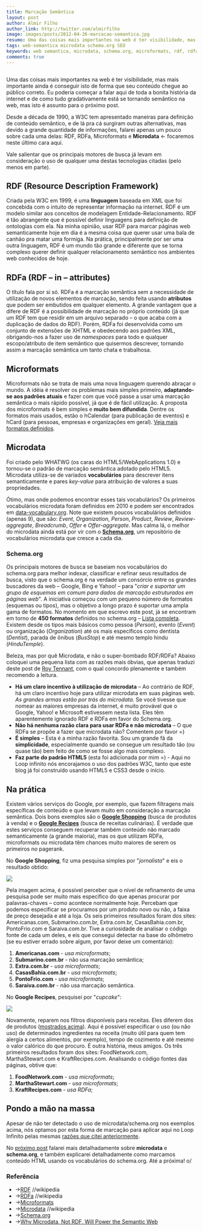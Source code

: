 ```yaml
---
title: Marcação Semântica
layout: post
author: Almir Filho
author_link: http://twitter.com/almirfilho
image: images/posts/2012-04-26-marcacao-semantica.jpg
resumo: Uma das coisas mais importantes na web é ter visibilidade, mas mais importante ainda é conseguir isto de forma que seu conteúdo chegue ao público correto. Neste post, apresentamos as principais formas de marcação semântica de dados usadas na web de hoje e fazemos alguns comparativos.
tags: web-semantica microdata schema.org SEO
keywords: web semantica, microdata, schema.org, microformats, rdf, rdfa, marcacao, marcacao semantica, html, html5, webdev, desenvolvimento web, seo
comments: true
---
```


<p><img src="http://loopinfinito.com.br/{{ page.image }}" alt=""></p>

Uma das coisas mais importantes na web é ter visibilidade, mas mais importante ainda é conseguir isto de forma que seu conteúdo chegue ao público correto.
Eu poderia começar a falar aqui de toda a bonita história da internet e de como tudo gradativamente está se tornando semântico na web, mas isto é assunto para o próximo post.

Desde a década de 1990, a W3C tem apresentado maneiras para definição de conteúdo semântico, e de lá pra cá surgiram outras alternativas, mas devido a grande quantidade de informações, falarei apenas um pouco sobre cada uma delas: RDF, RDFa, Microformats e **Microdata** ← focaremos neste último cara aqui.

Vale salientar que os principais motores de busca já levam em consideração o uso de qualquer uma destas tecnologias citadas (pelo menos em parte).

## RDF (Resource Description Framework)
Criada pela W3C em 1999, é uma **linguagem** baseada em XML que foi concebida com o intuito de representar informação na internet. RDF é um modelo similar aos conceitos de modelagem Entidade-Relacionamento. RDF é tão abrangente que é possível definir linguagens para definição de ontologias com ela.
Na minha opinião, usar RDF para marcar páginas web semanticamente hoje em dia é a mesma coisa que querer usar uma bala de canhão pra matar uma formiga. Na prática, principalmente por ser uma outra linguagem, RDF é um mundo tão grande e diferente que se torna complexo querer definir qualquer relacionamento semântico nos ambientes web conhecidos de hoje.

## RDFa (RDF – in – attributes)
O título fala por si só. RDFa é a marcação semântica sem a necessidade de utilização de novos elementos de marcação, sendo feita usando **atributos** que podem ser embutidos em qualquer elemento. A grande vantagem que a difere de RDF é a possibilidade de marcação no próprio conteúdo (já que um RDF tem que residir em um arquivo separado – o que acaba com a duplicação de dados do RDF).
Porém, RDFa foi desenvolvida como um conjunto de extensões de XHTML e obedecendo aos padrões XML, obrigando-nos a fazer uso de *namespaces* para todo e qualquer escopo/atributo de item semântico que quisermos descrever, tornando assim a marcação semântica um tanto chata e trabalhosa.

## Microformats
Microformats não se trata de mais uma nova linguagem querendo abraçar o mundo. A idéia é resolver os problemas mais simples primeiro, **adaptando-se aos padrões atuais** e fazer com que você passe a usar uma marcação semântica o mais rápido possível, já que é de fácil utilização. A proposta dos microformats é bem simples e **muito bem difundida**. Dentre os formatos mais usados, estão o hCalendar (para publicação de eventos) e hCard (para pessoas, empresas e organizações em geral). <a href="http://microformats.org/wiki/Main_Page#Specifications">Veja mais formatos definidos</a>.

## Microdata
Foi criado pelo WHATWG (os caras do HTML5/WebApplications 1.0) e tornou-se o padrão de marcação semântica adotado pelo HTML5. Microdata utiliza-se de variados **vocabulários** para descrever itens semanticamente e pares *key-value* para atribuição de valores a suas propriedades.

Ótimo, mas onde podemos encontrar esses tais vocabulários? Os primeiros vocabulários microdata foram definidos em 2010 e podem ser encontrados em <a href="http://data-vocabulary.org/">data-vocabulary.org</a>. Note que existem poucos vocabulários definidos (apenas 9), que são: *Event*, *Organization*, *Person*, *Product*, *Review*, *Review-aggregate*, *Breadcrumb*, *Offer* e *Offer-aggregate*. Mas calma lá, o melhor do microdata ainda está por vir com o **<a href="http://schema.org">Schema.org</a>**, um repositório de vocabulários microdata que cresce a cada dia.

### Schema.org
Os principais motores de busca se baseiam nos vocabulários do schema.org para melhor indexar, classificar e refinar seus resultados de busca, visto que o schema.org é na verdade um consórcio entre os grandes buscadores da web – Google, Bing e Yahoo! – para "*criar e suportar um grupo de esquemas em comum para dados de marcação estruturados em páginas web*". A iniciativa começou com um pequeno número de formatos (esquemas ou tipos), mas o objetivo a longo prazo é suportar uma ampla gama de formatos. No momento em que escrevo este post, já se encontram em torno de **450 formatos** definidos no schema.org – <a href="http://schema.org/docs/full.html">Lista completa</a>. Existem desde os tipos mais básicos como pessoa (*Person*), evento (*Event*) ou organização (*Organization*) até os mais específicos como dentista (*Dentist*), parada de ônibus (*BusStop*) e até mesmo templo hindu (*HinduTemple*).


Beleza, mas por quê Microdata, e não o super-bombado RDF/RDFa? Abaixo coloquei uma pequena lista com as razões mais óbvias, que apenas traduzi deste post de <a href="http://www.thedigitalshift.com/2012/02/roy-tennant-digital-libraries/why-microdata-not-rdf-will-power-the-semantic-web/">Roy Tennant</a>, com o qual concordo plenamente e também recomendo a leitura.

<span id="razoes-microdata"> </span>
- **Há um claro incentivo à utilização de microdata** – Ao contrário de RDF, há um claro incentivo hoje para utilizar microdata em suas páginas web. *As grandes armas estão por trás do microdata*. Se você tivesse que nomear as maiores empresas da internet, é muito provável que o Google, Yahoo! e Microsoft estivessem nesta lista. Eles têm aparentemente ignorado RDF ​​e RDFa em favor do Schema.org.
- **Não há nenhuma razão clara para usar RDFa e não microdata** – O que RDFa se propõe a fazer que microdata não? Comentem por favor =)
- **É simples** – Esta é a minha razão favorita. Sou um grande fã da **simplicidade**, especialmente quando se consegue um resultado tão (ou quase tão) bem feito de como se fosse algo mais complexo.
- **Faz parte do padrão HTML5** (esta foi adicionada por mim =) - Aqui no Loop infinito nós encorajamos o uso dos padrões W3C, tanto que este blog já foi construído usando HTML5 e CSS3 desde o início.


## Na prática
Existem vários serviços do Google, por exemplo, que fazem filtragens mais específicas de conteúdo e que levam muito em consideração a marcação semântica. Dois bons exemplos são o **<a href="http://www.google.com.br/prdhp">Google Shopping</a>** (busca de produtos à venda) e o **<a href="http://www.google.com/landing/recipes/">Google Recipes</a>** (busca de receitas culinárias).
É verdade que estes serviços conseguem recuperar também conteúdo não marcado semanticamente (a grande maioria), mas os que utilizam RDFa, microformats ou microdata têm chances muito maiores de serem os primeiros no pagerank.

No **Google Shopping**, fiz uma pesquisa simples por "*jornalista*" e eis o resultado obtido:

<p id="img-produtos"><img class="bordered" src="http://loopinfinito.com.br/images/posts/2012-04-26-marcacao-semantica-google-shopping.jpg" /></p>

Pela imagem acima, é possível perceber que o nível de refinamento de uma pesquisa pode ser muito mais específico do que apenas procurar por palavras-chaves – como acontece normalmente hoje. Percebam que podemos especificar se procuramos por um produto novo ou não, a faixa de preço desejada e até a loja.
Os seis primeiros resultados foram dos sites: Americanas.com, Submarino.com.br, Extra.com.br, CasasBahia.com.br, PontoFrio.com e Saraiva.com.br. Tive a curiosidade de analisar o código fonte de cada um deles, e eis que consegui detectar na base do olhômetro (se eu estiver errado sobre algum, por favor deixe um comentário):

1. **Americanas.com** - *usa microformats*;
2. **Submarino.com.br** - não usa marcação semântica;
3. **Extra.com.br** - *usa microformats*;
4. **CasasBahia.com.br** - *usa microformats*;
5. **PontoFrio.com** - *usa microformats*;
6. **Saraiva.com.br** - não usa marcação semântica.

No **Google Recipes**, pesquisei por "*cupcake*":

<p><img class="bordered" src="http://loopinfinito.com.br/images/posts/2012-04-26-marcacao-semantica-google-recipes.jpg" /></p>

Novamente, reparem nos filtros disponíveis para receitas. Eles diferem dos de produtos (<a href="#img-produtos">mostrados acima</a>). Aqui é possível especificar o uso (ou não uso) de determinados ingredientes na receita (muito útil para quem tem alergia a certos alimentos, por exemplo), tempo de cozimento e até mesmo o valor calórico do que procuro. É outra história, meus amigos.
Os três primeiros resultados foram dos sites: FoodNetwork.com, MarthaStewart.com e KraftRecipes.com. Analisando o código fontes das páginas, obtive que:

1. **FoodNetwork.com** - *usa microformats*;
2. **MarthaStewart.com** - *usa microformats*;
3. **KraftRecipes.com** - *usa RDFa*;

## Pondo a mão na massa
Apesar de não ter detectado o uso de microdata/schema.org nos exemplos acima, nós optamos por esta forma de marcação para aplicar aqui no Loop Infinito pelas mesmas <a href="#razoes-microdata">razões que citei anteriormente</a>.

No <a href="http://loopinfinito.com.br/2012/05/02/microdata/">próximo post</a> falarei mais detalhadamente sobre **microdata** e **schema.org**, e também explicarei detalhadamente como marcamos conteúdo HTML usando os vocabulários do schema.org. Até a próxima! o/

<aside class="fonte">
	<h3>Referência</h3>
	<ul>
		<li>→<a href="http://en.wikipedia.org/wiki/Resource_Description_Framework">RDF</a> <span class="comment">//wikipedia</span></li>
		<li>→<a href="http://en.wikipedia.org/wiki/RDFa">RDFa</a> <span class="comment">//wikipedia</span></li>
		<li>→<a href="http://microformats.org/about">Microformats</a></li>
		<li>→<a href="http://en.wikipedia.org/wiki/Microdata_(HTML)">Microdata</a> <span class="comment">//wikipedia</span></li>
		<li>→<a href="http://schema.org">Schema.org</a></li>
		<li>→<a href="http://www.thedigitalshift.com/2012/02/roy-tennant-digital-libraries/why-microdata-not-rdf-will-power-the-semantic-web/">Why Microdata, Not RDF, Will Power the Semantic Web</a></li>
	</ul>
</aside>